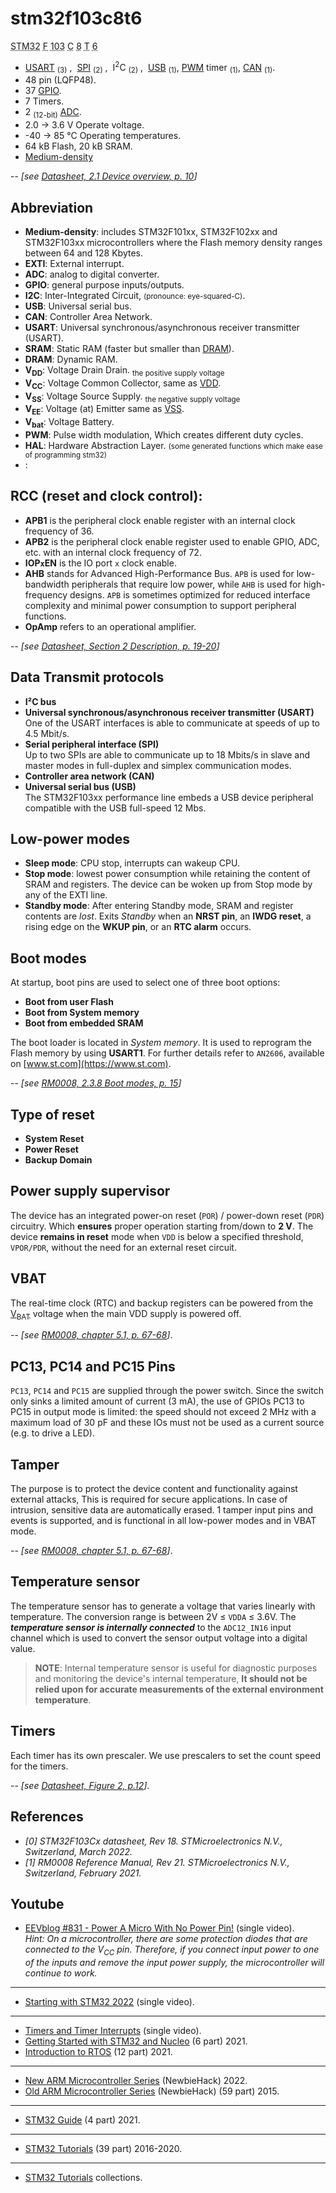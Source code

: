 # stm32f103c8t6

<abbr title="Arm-based 32-bit microcontroller">STM32</abbr>
<abbr title="Product type, F = General-purpose">F</abbr>
<abbr title="Device subfamily, 103 = Performance line">103</abbr>
<abbr title="Pin count, C = 48 pins">C</abbr>
<abbr title="Flash memory size, 8 = 64 Kb flash memory">8</abbr>
<abbr title="Package, T = LQFP">T</abbr>
<abbr title="Temperature range, 6 = –40 to 85 °C">6</abbr>

+ [USART](#usart) <sub>(3)</sub> ,&nbsp;
  [SPI](#spi) <sub>(2)</sub> ,&nbsp;
  I<sup>2</sup>C <sub>(2)</sub> ,&nbsp;
  [USB](#usb) <sub>(1)</sub>,
  [PWM](#pwm) timer <sub>(1)</sub>,
  [CAN](#can) <sub>(1)</sub>.
+ 48 pin (LQFP48).
+ 37 [GPIO](#gpio).
+ 7 Timers.
+ 2 <sub>(12-bit)</sub> [ADC](#adc).
+ 2.0 &rarr; 3.6 V Operate voltage.
+ -40 &rarr; 85 °C Operating temperatures.
+ 64 kB Flash, 20 kB SRAM.
+ [Medium-density](#mdd)

-- *[see [Datasheet, 2.1 Device overview, p. 10](#stmf103ds)]*

## Abbreviation

+ <b id="mdd">Medium-density</b>: includes STM32F101xx, STM32F102xx and STM32F103xx
microcontrollers where the Flash memory density ranges between 64 and 128 Kbytes.
+ <b id="exti">EXTI</b>: External interrupt.
+ <b id="adc">ADC</b>: analog to digital converter.
+ <b id="gpio">GPIO</b>: general purpose inputs/outputs.
+ <b id="i2c">I2C</b>: Inter-Integrated Circuit, <small>(pronounce: eye-squared-C)</small>.
+ <b id="usb">USB</b>: Universal serial bus.
+ <b id="can">CAN</b>:  Controller Area Network.
+ <b id="usart">USART</b>: Universal synchronous/asynchronous receiver transmitter (USART).
+ <b id="sram">SRAM</b>: Static RAM (faster but smaller than [DRAM](#dram)).
+ <b id="dram">DRAM</b>: Dynamic RAM.
+ <b id="vdd">V<sub>DD</sub></b>: Voltage Drain Drain. <sub>the positive supply voltage</sub>
+ <b id="vcc">V<sub>CC</sub></b>: Voltage Common Collector, same as [VDD](#vdd).
+ <b id="vss">V<sub>SS</sub></b>: Voltage Source Supply. <sub>the negative supply voltage</sub>
+ <b id="vee">V<sub>EE</sub></b>: Voltage (at) Emitter same as [VSS](#vss).
+ <b id="vbat">V<sub>bat</sub></b>: Voltage Battery.
+ <b id="pwm">PWM</b>: Pulse width modulation, Which creates different duty cycles.
+ <b id="hal">HAL</b>: Hardware Abstraction Layer. <small>(some generated functions which make ease of programming stm32)</small>
+ <b id=""></b>:

## RCC (reset and clock control):
+ <b id="apb1">APB1</b> is the peripheral clock enable register with an internal clock frequency of 36.
+ <b id="apb2">APB2</b> is the peripheral clock enable register used to enable GPIO, ADC, etc. with an internal clock frequency of 72.
+ <b id="iopxen">IOP`x`EN</b> is the IO port `x` clock enable.
+ <b id="ahb">AHB</b> stands for Advanced High-Performance Bus. `APB` is used for low-bandwidth peripherals that require low power, while `AHB` is used for high-frequency designs. `APB` is sometimes optimized for reduced interface complexity and minimal power consumption to support peripheral functions.
+ <b id="opamp">OpAmp</b> refers to an operational amplifier.

-- *[see [Datasheet, Section 2 Description, p. 19-20](#stmf103ds)]*

## Data Transmit protocols
+ **I²C bus**
+ **Universal synchronous/asynchronous receiver transmitter (USART)**<br>
One of the USART interfaces is able to communicate at speeds of up to 4.5 Mbit/s.
+ **Serial peripheral interface (SPI)**<br>
Up to two SPIs are able to communicate up to 18 Mbits/s in slave and master modes in full-duplex and simplex communication modes.
+ **Controller area network (CAN)**<br>
+ **Universal serial bus (USB)**<br>
The STM32F103xx performance line embeds a USB device peripheral compatible with the
USB full-speed 12 Mbs.

## Low-power modes
+ **Sleep mode**: CPU stop, interrupts can wakeup CPU.
+ **Stop mode**:  lowest power consumption while retaining the content of SRAM and registers. The device can be woken up from Stop mode by any of the EXTI line.
+ **Standby mode**: After entering Standby mode, SRAM and register contents are *lost*. Exits *Standby* when an **NRST pin**, an **IWDG reset**, a
rising edge on the **WKUP pin**, or an **RTC alarm** occurs.

## Boot modes
At startup, boot pins are used to select one of three boot options:
+ **Boot from user Flash**
+ **Boot from System memory**
+ **Boot from embedded SRAM**

The boot loader is located in *System memory*. It is used to reprogram the Flash memory by using **USART1**. For further details refer to `AN2606`, available on [www.st.com](https://www.st.com).

-- *[see [RM0008, 2.3.8 Boot modes, p. 15](#rm0008)]*

## Type of reset
+ **System Reset**
+ **Power Reset**
+ **Backup Domain**

## Power supply supervisor
The device has an integrated power-on reset (`POR`) / power-down reset (`PDR`) circuitry.
Which **ensures** proper operation starting from/down to **2 V**.
The device **remains in reset** mode when `VDD` is below a specified threshold, `VPOR/PDR`, without the need for an external reset circuit.

## VBAT
The real-time clock (RTC) and backup registers can be powered from the [V<sub>BAT</sub>](#vbat) voltage when the main VDD supply is powered off.

-- *[see [RM0008, chapter 5.1, p. 67-68](#rm0008)]*.

## PC13, PC14 and PC15 Pins
`PC13`, `PC14` and `PC15` are supplied through the power switch.
Since the switch only sinks a limited amount of current (3 mA), the use of GPIOs PC13 to PC15 in output mode is limited: the speed should not exceed 2 MHz with a maximum load of 30 pF and these IOs must not be used as a current source (e.g. to drive a LED).

## Tamper
The purpose is to protect the device content and functionality against external attacks, This is required for secure applications. In case of intrusion, sensitive data are automatically erased. 1 tamper input pins and events is supported, and is functional in all low-power modes and in VBAT mode.

-- *[see [RM0008, chapter 5.1, p. 67-68](#rm0008)]*.

## Temperature sensor

The temperature sensor has to generate a voltage that varies linearly with temperature. The conversion range is between 2V &le; `VDDA` &le; 3.6V. The ***temperature sensor is internally connected*** to the `ADC12_IN16` input channel which is used to convert the sensor output voltage into a digital value.

> **NOTE**:  Internal temperature sensor is useful for diagnostic purposes and monitoring the device's internal temperature, **It should not be relied upon for accurate measurements of the external environment temperature**.

## Timers

Each timer has its own prescaler. We use prescalers to set the count speed for the timers.

-- *[see [Datasheet, Figure 2, p.12](#stmf103ds)]*.

## References

+ <cite id="stmf103ds">[0] STM32F103Cx datasheet, Rev 18. STMicroelectronics N.V., Switzerland, March 2022.</cite><br>
+ <cite id="rm0008">[1] RM0008 Reference Manual, Rev 21. STMicroelectronics N.V., Switzerland, February 2021.</cite>

## Youtube
+ [EEVblog #831 - Power A Micro With No Power Pin!](https://www.youtube.com/watch?v=2yFh7Vv0Paw) (single video).<br>
*Hint: On a microcontroller, there are some protection diodes that are connected to the V<sub>CC</sub> pin. Therefore, if you connect input power to one of the inputs and remove the input power supply, the microcontroller will continue to work.*

---

+ [Starting with STM32 2022](https://www.youtube.com/watch?v=dnfuNT1dPiM) (single video).
---
+ [Timers and Timer Interrupts](https://www.youtube.com/watch?v=VfbW6nfG4kw) (single video).
+ [Getting Started with STM32 and Nucleo](https://www.youtube.com/playlist?list=PLEBQazB0HUyRYuzfi4clXsKUSgorErmBv)  (6 part) 2021.
+ [Introduction to RTOS](https://www.youtube.com/watch?v=F321087yYy4&list=PLEBQazB0HUyQ4hAPU1cJED6t3DU0h34bz) (12 part) 2021.
---
+ [New ARM Microcontroller Series](https://www.youtube.com/watch?v=ftjQ6YelAXE&list=PL6PplMTH29SEJhWqxhxkDKYPtw0C4mnNY) (NewbieHack) 2022.
+ [Old ARM Microcontroller Series](https://www.youtube.com/watch?v=R6SstBoXjKc&list=PL6PplMTH29SHgRPDufZhfMRoFwRAIrzOp) (NewbieHack) (59 part) 2015.
---
+ [STM32 Guide](https://www.youtube.com/watch?list=PLNyfXcjhOAwO5HNTKpZPsqBhelLF2rWQx) (4 part) 2021.
---
+ [STM32 Tutorials](https://www.youtube.com/playlist?list=PLmY3zqJJdVeNIZ8z_yw7Db9ej3FVG0iLy) (39 part) 2016-2020.
---
+ [STM32 Tutorials](https://www.youtube.com/c/ControllersTech/playlists) collections.